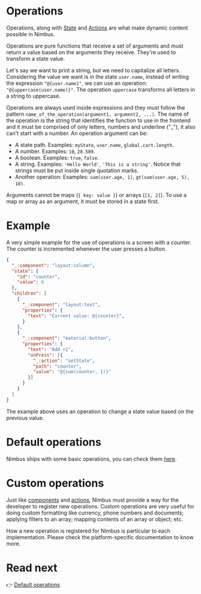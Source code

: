 # Operations
Operations, along with [State](/state) and [Actions](/action) are what make dynamic content possible in Nimbus.

Operations are pure functions that receive a set of arguments and must return a value based on the arguments they receive. They're used to
transform a state value.

Let's say we want to print a string, but we need to capitalize all letters. Considering the value we want is in the state `user.name`, instead of
writing the expression `"@{user.name}"`, we can use an operation: ``"@{uppercase(user.name)}"``. The operation `uppercase` transforms all letters
in a string to uppercase.

Operations are always used inside expressions and they must follow the pattern `name_of_the_operation(argument1, argument2, ...)`. The name of the
operation is the string that identifies the function to use in the frontend and it must be comprised of only letters, numbers and underline ("_"), it
also can't start with a number. An operation argument can be:

- A state path. Examples: `myState`, `user.name`, `global.cart.length`.
- A number. Examples: `10`, `20.589`.
- A boolean. Examples: `true`, `false`.
- A string. Examples: `'Hello World'`, `'This is a string'`. Notice that strings must be put inside single quotation marks.
- Another operation: Examples: `sum(user.age, 1)`, `gt(sum(user.age, 5), 18)`.

Arguments cannot be maps (`{ key: value }`) or arrays (`[1, 2]`). To use a map or array as an argument, it must be stored in a state first.

# Example
A very simple example for the use of operations is a screen with a counter. The counter is incremented whenever the user presses a button.

```json
{
  "_:component": "layout:column",
  "state": {
    "id": "counter",
    "value": 0
  },
  "children": [
    {
      "_:component": "layout:text",
      "properties": {
        "text": "Current value: @{counter}",
      }
    },
    {
      "_:component": "material:button",
      "properties": {
        "text": "Add +1",
        "onPress": [{
          "_:action": "setState",
          "path": "counter",
          "value": "@{sum(counter, 1)}"
        }]
      }
    }
  ]
}
```

The example above uses an operation to change a state value based on the previous value.

# Default operations
Nimbus ships with some basic operations, you can check them [here](/default-operations.md).

# Custom operations
Just like [components](/component.md) and [actions](/action.md), Nimbus must provide a way for the developer to register new operations. Custom
operations are very useful for doing custom formatting like currency, phone numbers and documents; applying filters to an array; mapping contents of
an array or object; etc.

How a new operation is registered for Nimbus is particular to each implementation. Please check the platform-specific documentation to know more.

# Read next
:point_right: [Default operations](/default-operations.md)
